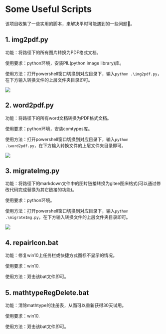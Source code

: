 # Some Useful Scripts

该项目收集了一些实用的脚本，来解决平时可能遇到的一些问题🤔。

## 1. img2pdf.py

功能：将路径下的所有图片转换为PDF格式文档。

使用要求：python环境，安装PIL(python image library)库。

使用方法：打开powershell窗口切换到对应目录下，输入```python .\img2pdf.py```，在下方输入转换文件的上层文件夹目录即可。

![](https://gitee.com/shenshilei1022/hugo_image_resource/raw/master/imgs/20210524212515.png)

## 2. word2pdf.py

功能：将路径下的所有word文档转换为PDF格式文档。

使用要求：python环境，安装comtypes库。

使用方法：打开powershell窗口切换到对应目录下，输入```python .\word2pdf.py```，在下方输入转换文件的上层文件夹目录即可。

![](https://gitee.com/shenshilei1022/hugo_image_resource/raw/master/imgs/20210524212712.png)

## 3. migrateImg.py

功能：将路径下的markdown文件中的图片链接转换为gitee图床格式(可以通过修改代码完成替换为其它链接的功能)。

使用要求：python环境。

使用方法：打开powershell窗口切换到对应目录下，输入```python .\migrateImg.py```，在下方输入转换文件的上层文件夹目录即可。

![](https://gitee.com/shenshilei1022/hugo_image_resource/raw/master/imgs/20210524215558.png)

## 4. repairIcon.bat

功能：修复win10上任务栏或快捷方式图标不显示的情况。

使用要求：win10.

使用方法：双击该bat文件即可。

## 5. mathtypeRegDelete.bat

功能：清除mathtype的注册表，从而可以重新获得30天试用。

使用要求：win10.

使用方法：双击该bat文件即可。